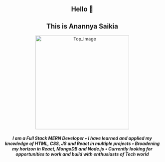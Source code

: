 

<!--
**anannyaSaikia/anannyaSaikia** is a ✨ _special_ ✨ repository because its `README.md` (this file) appears on your GitHub profile.

Here are some ideas to get you started:

- 🔭 I’m currently working on ...
- 🌱 I’m currently learning ...
- 👯 I’m looking to collaborate on ...
- 🤔 I’m looking for help with ...
- 💬 Ask me about ...
- 📫 How to reach me: ...
- 😄 Pronouns: ...
- ⚡ Fun fact: ...
-->
<div align="center">
        <h2 >Hello 👋 </h2>
        <h2 >This is Anannya Saikia</h2>
        <img class="top_image"
            src="https://cdn.dribbble.com/users/4055494/screenshots/15215756/media/d2b66c4ca0192aa26d103448b3d1518b.gif"
            alt="Top_Image"
            style="margin: auto;
            display: flex;
            justify-content: center;
            width: 300px;"
        align="center">
        <h5 align="center">I am a Full Stack MERN Developer • I have learned and applied my knowledge of HTML, CSS, JS and React in
            multiple projects • Broadening my horizon in React, MongoDB and Node.js • Currently looking for
            opportunities to work and build with enthusiasts of Tech world </h5>
    </div>
